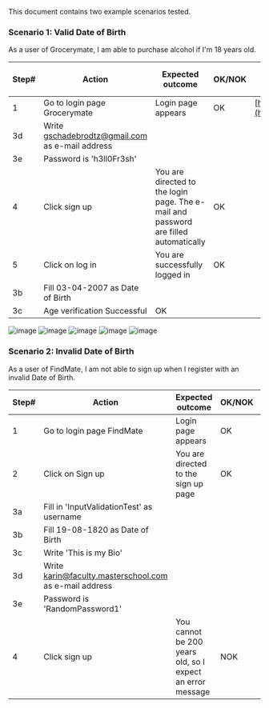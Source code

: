 This document contains two example scenarios tested.


### Scenario 1: Valid Date of Birth

As a user of Grocerymate, I am able to purchase alcohol if I'm 18 years old.

| Step# | Action                        | Expected outcome                                                                                   | OK/NOK | URL                      | Link to issue |
|-------|-------------------------------|-----------------------------------------------------------------------------------------------------|--------|--------------------------|---------------|
| 1     | Go to login page Grocerymate     | Login page appears                                                                                  | OK     | [https://grocerymate.masterschool.com/](https://grocery.masterschool.com/) |               |
| 3d    | Write gschadebrodtz@gmail.com as e-mail address |                                                                                                     |        |                          |               |
| 3e    | Password is 'h3ll0Fr3sh' |                                                                                                     |        |                          |               |
| 4     | Click sign up                 | You are directed to the login page. The e-mail and password are filled automatically                | OK     |                          |               |
| 5     | Click on log in               | You are successfully logged in                                                                      | OK     |                          |               |                                                                                                 |        |                          |               |
| 3b    | Fill 03-04-2007 as Date of Birth |                                                                                                     |        |                          |               |
| 3c    | Age verification Successful       |  OK                                                                                                   |        |                          |               |


![image](<img width="1170" height="2532" alt="Image" src="https://github.com/user-attachments/assets/7313f2c9-b90d-4c6c-8bc4-41e9db6d73e5" />
)
![image](<img width="1170" height="2532" alt="Image" src="https://github.com/user-attachments/assets/20676b28-5b45-4c85-987c-0fbd3f3111be" />
)
![image](<img width="1170" height="2532" alt="Image" src="https://github.com/user-attachments/assets/e311a6df-05aa-4cf7-b7d1-0caeed6dd350" />
)
![image](<img width="1170" height="2532" alt="Image" src="https://github.com/user-attachments/assets/7539a008-b782-4ca1-82b5-5211b25da787" />
)
![image](<img width="1170" height="2532" alt="Image" src="https://github.com/user-attachments/assets/3c5a806b-b801-477d-ae0b-d9fa9a83acad" />)


### Scenario 2: Invalid Date of Birth

As a user of FindMate, I am not able to sign up when I register with an invalid Date of Birth.

| Step# | Action                               | Expected outcome                                           | OK/NOK | URL                                                | Link to issue               |
|-------|--------------------------------------|------------------------------------------------------------|--------|----------------------------------------------------|-----------------------------|
| 1     | Go to login page FindMate            | Login page appears                                         | OK     | [https://findmate.masterschool.com/](https://findmate.masterschool.com/)     |                             |
| 2     | Click on Sign up                     | You are directed to the sign up page                       | OK     | /auth                                              |                             |
| 3a    | Fill in 'InputValidationTest' as username |                                                            |        |                                                    |                             |
| 3b    | Fill 19-08-1820 as Date of Birth     |                                                            |        |                                                    |                             |
| 3c    | Write 'This is my Bio'               |                                                            |        |                                                    |                             |
| 3d    | Write karin@faculty.masterschool.com as e-mail address |                                                            |        |                                                    |                             |
| 3e    | Password is 'RandomPassword1'        |                                                            |        |                                                    |                             |
| 4     | Click sign up                        | You cannot be 200 years old, so I expect an error message  | NOK    |                                                    | [https://github.com/software-engineering-ms/example-portfolio/issues/2](https://github.com/software-engineering-ms/example-portfolio/issues/2) |
